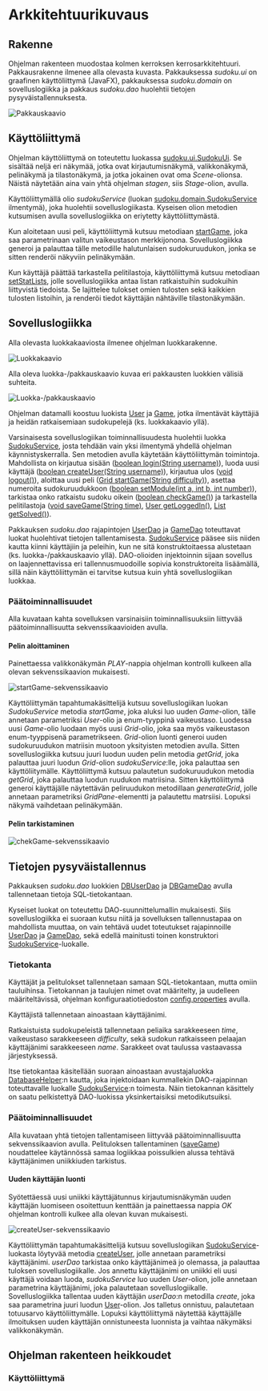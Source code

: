 # Arkkitehtuurikuvaus

## Rakenne

Ohjelman rakenteen muodostaa kolmen kerroksen kerrosarkkitehtuuri. Pakkausrakenne ilmenee alla olevasta kuvasta. Pakkauksessa _sudoku.ui_ on graafinen käyttöliittymä (JavaFX), pakkauksessa _sudoku.domain_ on sovelluslogiikka ja pakkaus _sudoku.dao_ huolehtii tietojen pysyväistallennuksesta.

![Pakkauskaavio](https://github.com/suvithkl/ot-harjoitustyo/blob/master/dokumentaatio/kuvat/pakkauskaavio.svg)

## Käyttöliittymä

Ohjelman käyttöliittymä on toteutettu luokassa [sudoku.ui.SudokuUi](https://github.com/suvithkl/ot-harjoitustyo/blob/master/Sudoku/src/main/java/sudoku/ui/SudokuUi.java). Se sisältää neljä eri näkymää, jotka ovat kirjautumisnäkymä, valikkonäkymä, pelinäkymä ja tilastonäkymä, ja jotka jokainen ovat oma _Scene_-olionsa. Näistä näytetään aina vain yhtä ohjelman _stagen_, siis _Stage_-olion, avulla.

Käyttöliittymällä olio _sudokuService_ (luokan [sudoku.domain.SudokuService](https://github.com/suvithkl/ot-harjoitustyo/blob/master/Sudoku/src/main/java/sudoku/domain/SudokuService.java) ilmentymä), joka huolehtii sovelluslogiikasta. Kyseisen olion metodien kutsumisen avulla sovelluslogiikka on eriytetty käyttöliittymästä.

Kun aloitetaan uusi peli, käyttöliittymä kutsuu metodiaan [startGame](https://github.com/suvithkl/ot-harjoitustyo/blob/bc399e1c08d08333d2d40fd7b9aa0cfed01697ed/Sudoku/src/main/java/sudoku/ui/SudokuUi.java#L104), joka saa parametrinaan valitun vaikeustason merkkijonona. Sovelluslogiikka generoi ja palauttaa tälle metodille halutunlaisen sudokuruudukon, jonka se sitten renderöi näkyviin pelinäkymään.

Kun käyttäjä päättää tarkastella pelitilastoja, käyttöliittymä kutsuu metodiaan [setStatLists](https://github.com/suvithkl/ot-harjoitustyo/blob/bc399e1c08d08333d2d40fd7b9aa0cfed01697ed/Sudoku/src/main/java/sudoku/ui/SudokuUi.java#L152), jolle sovelluslogiikka antaa listan ratkaistuihin sudokuihin liittyvistä tiedoista. Se lajittelee tulokset omien tulosten sekä kaikkien tulosten listoihin, ja renderöi tiedot käyttäjän nähtäville tilastonäkymään. 

## Sovelluslogiikka

Alla olevasta luokkakaaviosta ilmenee ohjelman luokkarakenne.

![Luokkakaavio](https://github.com/suvithkl/ot-harjoitustyo/blob/master/dokumentaatio/kuvat/luokkakaavio.svg?raw=true)

Alla oleva luokka-/pakkauskaavio kuvaa eri pakkausten luokkien välisiä suhteita.

![Luokka-/pakkauskaavio](https://github.com/suvithkl/ot-harjoitustyo/blob/master/dokumentaatio/kuvat/luokka-pakkauskaavio.svg)

Ohjelman datamalli koostuu luokista [User](https://github.com/suvithkl/ot-harjoitustyo/blob/master/Sudoku/src/main/java/sudoku/domain/User.java) ja [Game](https://github.com/suvithkl/ot-harjoitustyo/blob/master/Sudoku/src/main/java/sudoku/domain/Game.java), jotka ilmentävät käyttäjiä ja heidän ratkaisemiaan sudokupelejä (ks. luokkakaavio yllä).

Varsinaisesta sovelluslogiikan toiminnallisuudesta huolehtii luokka [SudokuService](https://github.com/suvithkl/ot-harjoitustyo/blob/master/Sudoku/src/main/java/sudoku/domain/SudokuService.java), josta tehdään vain yksi ilmentymä yhdellä ohjelman käynnistyskerralla. Sen metodien avulla käytetään käyttöliittymän toimintoja. Mahdollista on kirjautua sisään ([boolean login(String username)](https://github.com/suvithkl/ot-harjoitustyo/blob/bc399e1c08d08333d2d40fd7b9aa0cfed01697ed/Sudoku/src/main/java/sudoku/domain/SudokuService.java#L95)), luoda uusi käyttäjä ([boolean createUser(String username)](https://github.com/suvithkl/ot-harjoitustyo/blob/bc399e1c08d08333d2d40fd7b9aa0cfed01697ed/Sudoku/src/main/java/sudoku/domain/SudokuService.java#L125)), kirjautua ulos ([void logout()](https://github.com/suvithkl/ot-harjoitustyo/blob/bc399e1c08d08333d2d40fd7b9aa0cfed01697ed/Sudoku/src/main/java/sudoku/domain/SudokuService.java#L115)), aloittaa uusi peli ([Grid startGame(String difficulty)](https://github.com/suvithkl/ot-harjoitustyo/blob/bc399e1c08d08333d2d40fd7b9aa0cfed01697ed/Sudoku/src/main/java/sudoku/domain/SudokuService.java#L40)), asettaa numeroita sudokuruudukkoon ([boolean setModule(int a, int b, int number)](https://github.com/suvithkl/ot-harjoitustyo/blob/bc399e1c08d08333d2d40fd7b9aa0cfed01697ed/Sudoku/src/main/java/sudoku/domain/SudokuService.java#L71)), tarkistaa onko ratkaistu sudoku oikein ([boolean checkGame()](https://github.com/suvithkl/ot-harjoitustyo/blob/bc399e1c08d08333d2d40fd7b9aa0cfed01697ed/Sudoku/src/main/java/sudoku/domain/SudokuService.java#L50)) ja tarkastella pelitilastoja ([void saveGame(String time)](https://github.com/suvithkl/ot-harjoitustyo/blob/bc399e1c08d08333d2d40fd7b9aa0cfed01697ed/Sudoku/src/main/java/sudoku/domain/SudokuService.java#L59), [User getLoggedIn()](https://github.com/suvithkl/ot-harjoitustyo/blob/bc399e1c08d08333d2d40fd7b9aa0cfed01697ed/Sudoku/src/main/java/sudoku/domain/SudokuService.java#L108), [List<String> getSolved()](https://github.com/suvithkl/ot-harjoitustyo/blob/bc399e1c08d08333d2d40fd7b9aa0cfed01697ed/Sudoku/src/main/java/sudoku/domain/SudokuService.java#L80)).
  
Pakkauksen _sudoku.dao_ rajapintojen [UserDao](https://github.com/suvithkl/ot-harjoitustyo/blob/master/Sudoku/src/main/java/sudoku/dao/UserDao.java) ja [GameDao](https://github.com/suvithkl/ot-harjoitustyo/blob/master/Sudoku/src/main/java/sudoku/dao/GameDao.java) toteuttavat luokat huolehtivat tietojen tallentamisesta. [SudokuService](https://github.com/suvithkl/ot-harjoitustyo/blob/master/Sudoku/src/main/java/sudoku/domain/SudokuService.java) pääsee siis niiden kautta kiinni käyttäjiin ja peleihin, kun ne sitä konstruktoitaessa alustetaan (ks. luokka-/pakkauskaavio yllä). DAO-olioiden injektoinnin sijaan sovellus on laajennettavissa eri tallennusmuodoille sopivia konstruktoreita lisäämällä, sillä näin käyttöliittymän ei tarvitse kutsua kuin yhtä sovelluslogiikan luokkaa.

### Päätoiminnallisuudet

Alla kuvataan kahta sovelluksen varsinaisiin toiminnallisuuksiin liittyvää päätoiminnallisuutta sekvenssikaavioiden avulla. 

#### Pelin aloittaminen

Painettaessa valikkonäkymän _PLAY_-nappia ohjelman kontrolli kulkeen alla olevan sekvenssikaavion mukaisesti.

![startGame-sekvenssikaavio](https://github.com/suvithkl/ot-harjoitustyo/blob/master/dokumentaatio/kuvat/startGame-sekvenssi.png)

Käyttöliittymän tapahtumakäsittelijä kutsuu sovelluslogiikan luokan _SudokuService_ metodia _startGame_, joka aluksi luo uuden _Game_-olion, tälle annetaan parametriksi _User_-olio ja enum-tyyppinä vaikeustaso. Luodessa uusi _Game_-olio luodaan myös uusi _Grid_-olio, joka saa myös vaikeustason enum-tyyppisenä parametrikseen. _Grid_-olion luonti generoi uuden sudokuruudukon matriisin muotoon yksityisten metodien avulla. Sitten sovelluslogiikka kutsuu juuri luodun uuden pelin metodia _getGrid_, joka palauttaa juuri luodun _Grid_-olion _sudokuService_:lle, joka palauttaa sen käyttöliitymälle. Käyttöliittymä kutsuu palautetun sudokuruudukon metodia _getGrid_, joka palauttaa luodun ruudukon matriisina. Sitten käyttöliittymä generoi käyttäjälle näytettävän peliruudukon metodillaan _generateGrid_, jolle annetaan parametriksi _GridPane_-elementti ja palautettu matrsiisi. Lopuksi näkymä vaihdetaan pelinäkymään.

#### Pelin tarkistaminen

![chekGame-sekvenssikaavio](https://github.com/suvithkl/ot-harjoitustyo/blob/master/dokumentaatio/kuvat/checkGame-skevenssi.png)

## Tietojen pysyväistallennus

Pakkauksen _sudoku.dao_ luokkien [DBUserDao](https://github.com/suvithkl/ot-harjoitustyo/blob/master/Sudoku/src/main/java/sudoku/dao/DBUserDao.java) ja [DBGameDao](https://github.com/suvithkl/ot-harjoitustyo/blob/master/Sudoku/src/main/java/sudoku/dao/DBGameDao.java) avulla tallennetaan tietoja SQL-tietokantaan.

Kyseiset luokat on toteutettu DAO-suunnittelumallin mukaisesti. Siis sovelluslogiikka ei suoraan kutsu niitä ja sovelluksen tallennustapaa on mahdollista muuttaa, on vain tehtävä uudet toteutukset rajapinnoille [UserDao](https://github.com/suvithkl/ot-harjoitustyo/blob/master/Sudoku/src/main/java/sudoku/dao/UserDao.java) ja [GameDao](https://github.com/suvithkl/ot-harjoitustyo/blob/master/Sudoku/src/main/java/sudoku/dao/GameDao.java), sekä edellä mainitusti toinen konstruktori [SudokuService](https://github.com/suvithkl/ot-harjoitustyo/blob/master/Sudoku/src/main/java/sudoku/domain/SudokuService.java)-luokalle.

### Tietokanta

Käyttäjät ja pelitulokset tallennetaan samaan SQL-tietokantaan, mutta omiin tauluihinsa. Tietokannan ja taulujen nimet ovat määritelty, ja uudelleen määriteltävissä, ohjelman konfiguraatiotiedoston [config.properties](https://github.com/suvithkl/ot-harjoitustyo/blob/master/Sudoku/config.properties) avulla.

Käyttäjistä tallennetaan ainoastaan käyttäjänimi.

Ratkaistuista sudokupeleistä tallennetaan peliaika sarakkeeseen _time_, vaikeustaso sarakkeeseen _difficulty_, sekä sudokun ratkaisseen pelaajan käyttäjänimi sarakkeeseen _name_. Sarakkeet ovat taulussa vastaavassa järjestyksessä.

Itse tietokantaa käsitellään suoraan ainoastaan avustajaluokka [DatabaseHelper](https://github.com/suvithkl/ot-harjoitustyo/blob/master/Sudoku/src/main/java/sudoku/dao/DatabaseHelper.java):n kautta, joka injektoidaan kummallekin DAO-rajapinnan toteuttavalle luokalle [SudokuService](https://github.com/suvithkl/ot-harjoitustyo/blob/master/Sudoku/src/main/java/sudoku/domain/SudokuService.java):n toimesta. Näin tietokannan käsittely on saatu pelkistettyä DAO-luokissa yksinkertaisiksi metodikutsuiksi.

### Päätoiminnallisuudet

Alla kuvataan yhtä tietojen tallentamiseen liittyvää päätoiminnallisuutta sekvenssikaavion avulla. Pelituloksen tallentaminen ([saveGame](https://github.com/suvithkl/ot-harjoitustyo/blob/bc399e1c08d08333d2d40fd7b9aa0cfed01697ed/Sudoku/src/main/java/sudoku/domain/SudokuService.java#L59)) noudattelee käytännössä samaa logiikkaa poissulkien alussa tehtävä käyttäjänimen uniikkiuden tarkistus.

#### Uuden käyttäjän luonti

Syötettäessä uusi uniikki käyttäjätunnus kirjautumisnäkymän uuden käyttäjän luomiseen osoitettuun kenttään ja painettaessa nappia _OK_ ohjelman kontrolli kulkee alla olevan kuvan mukaisesti.

![createUser-sekvenssikaavio](https://github.com/suvithkl/ot-harjoitustyo/blob/master/dokumentaatio/kuvat/createUser-sekvenssi.png)

Käyttöliittymän tapahtumakäsittelijä kutsuu sovelluslogiikan [SudokuService](https://github.com/suvithkl/ot-harjoitustyo/blob/master/Sudoku/src/main/java/sudoku/domain/SudokuService.java)-luokasta löytyvää metodia [createUser](https://github.com/suvithkl/ot-harjoitustyo/blob/49c6775605e062466c1fead71f7e4f6542d47946/Sudoku/src/main/java/sudoku/domain/SudokuService.java#L125), jolle annetaan parametriksi käyttäjänimi. _userDao_ tarkistaa onko käyttäjänimeä jo olemassa, ja palauttaa tuloksen sovelluslogiikalle. Jos annettu käyttäjänimi on uniikki eli uusi käyttäjä voidaan luoda, _sudokuService_ luo uuden _User_-olion, jolle annetaan parametrina käyttäjänimi, joka palautetaan sovelluslogiikalle. Sovelluslogiikka tallentaa uuden käyttäjän _userDao_:n metodilla _create_, joka saa parametrina juuri luodun [User](https://github.com/suvithkl/ot-harjoitustyo/blob/master/Sudoku/src/main/java/sudoku/domain/User.java)-olion. Jos talletus onnistuu, palautetaan totuusarvo käyttöliittymälle. Lopuksi käyttöliittymä näytettää käyttäjälle ilmoituksen uuden käyttäjän onnistuneesta luonnista ja vaihtaa näkymäksi valikkonäkymän.

## Ohjelman rakenteen heikkoudet

### Käyttöliittymä
